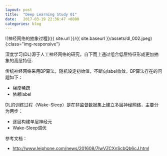 ```yaml
---
layout: post
title:  "Deep Learning Study 01"
date:   2017-03-19 22:36:47 +0800
categories: blog
---
```


![神经网络的抽象过程]({{ site.url }}/{{ site.baseurl }}/assets/dl_002.jpeg){:class="img-responsive"}

深度学习(DL)源于人工神经网络的研究，自下而上通过组合低层特征形成更加抽象的高层特征. 

传统神经网络采用BP算法，随机设定初始值，不断向label收敛。BP算法存在的问题如下：
* 梯度稀疏
* 依赖label

DL的训练过程（Wake-Sleep）是在非监督数据集上建立多层神经网络，主要分为两步：
* 逐层构建单层神经元
* Wake-Sleep调优

参考文档：
* http://www.leiphone.com/news/201608/7lwVZCXnScbQb6cJ.html
